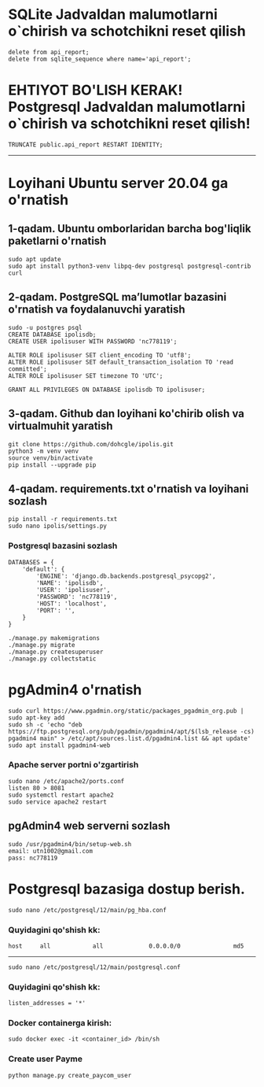 # SQLite Jadvaldan malumotlarni o`chirish va schotchikni reset qilish
``` 
delete from api_report;    
delete from sqlite_sequence where name='api_report';
```

# EHTIYOT BO'LISH KERAK! Postgresql Jadvaldan malumotlarni o`chirish va schotchikni reset qilish! 

``` 
TRUNCATE public.api_report RESTART IDENTITY;
```

----------------------------------------------
# Loyihani Ubuntu server 20.04 ga o'rnatish
## 1-qadam. Ubuntu omborlaridan barcha bog'liqlik paketlarni o'rnatish
``` 
sudo apt update
sudo apt install python3-venv libpq-dev postgresql postgresql-contrib curl
```
## 2-qadam. PostgreSQL maʼlumotlar bazasini o'rnatish va foydalanuvchi yaratish
``` 
sudo -u postgres psql
CREATE DATABASE ipolisdb;
CREATE USER ipolisuser WITH PASSWORD 'nc778119';

ALTER ROLE ipolisuser SET client_encoding TO 'utf8';
ALTER ROLE ipolisuser SET default_transaction_isolation TO 'read committed';
ALTER ROLE ipolisuser SET timezone TO 'UTC';

GRANT ALL PRIVILEGES ON DATABASE ipolisdb TO ipolisuser;
```

## 3-qadam. Github dan loyihani ko'chirib olish va virtualmuhit yaratish
``` 
git clone https://github.com/dohcgle/ipolis.git
python3 -m venv venv
source venv/bin/activate
pip install --upgrade pip
```

## 4-qadam. requirements.txt o'rnatish va loyihani sozlash
``` 
pip install -r requirements.txt
sudo nano ipolis/settings.py
```
### Postgresql bazasini sozlash
``` 
DATABASES = {
    'default': {
        'ENGINE': 'django.db.backends.postgresql_psycopg2',
        'NAME': 'ipolisdb',
        'USER': 'ipolisuser',
        'PASSWORD': 'nc778119',
        'HOST': 'localhost',
        'PORT': '',
    }
}
```

``` 
./manage.py makemigrations
./manage.py migrate
./manage.py createsuperuser
./manage.py collectstatic
```

# pgAdmin4 o'rnatish
```
sudo curl https://www.pgadmin.org/static/packages_pgadmin_org.pub | sudo apt-key add
sudo sh -c 'echo "deb https://ftp.postgresql.org/pub/pgadmin/pgadmin4/apt/$(lsb_release -cs) pgadmin4 main" > /etc/apt/sources.list.d/pgadmin4.list && apt update'
sudo apt install pgadmin4-web
```

### Apache server portni o'zgartirish
``` 
sudo nano /etc/apache2/ports.conf
listen 80 > 8081
sudo systemctl restart apache2
sudo service apache2 restart
```

## pgAdmin4 web serverni sozlash
``` 
sudo /usr/pgadmin4/bin/setup-web.sh
email: utn1002@gmail.com
pass: nc778119
```

# Postgresql bazasiga dostup berish.

``` 
sudo nano /etc/postgresql/12/main/pg_hba.conf
```
### Quyidagini qo'shish kk:
``` 
host     all            all             0.0.0.0/0               md5
```
----------------------------------------------------------------------------
``` 
sudo nano /etc/postgresql/12/main/postgresql.conf  
```
### Quyidagini qo'shish kk:
``` 
listen_addresses = '*'
```

### Docker containerga kirish:
``` 
sudo docker exec -it <container_id> /bin/sh
```


### Create user Payme
```
python manage.py create_paycom_user 
```